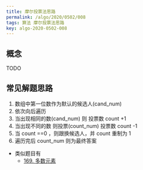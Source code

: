 ```yaml
---
title: 摩尔投票法思路
permalink: /algo/2020/0502/008
tags: 算法 摩尔投票法思路
key: algo-2020-0502-008
---
```

## 概念
TODO

## 常见解题思路
1. 数组中第一位数作为默认的候选人(cand_num)
2. 依次向后遍历
3. 当出现相同的数(cand_num) 则 投票数 count +1
4. 当出现不同的数 则投票(count_num) 投票数 count -1
5. 当 count ==0 ，则跟换候选人，并 count 重制为 1
6. 遍历完后 count_num 则为最终答案
- 类似题目有
  - [169. 多数元素](/leetcode/2020/0325/010)
